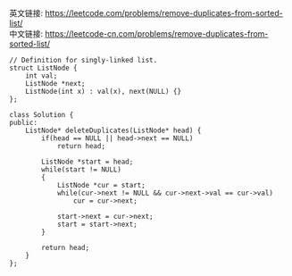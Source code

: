 
英文链接: https://leetcode.com/problems/remove-duplicates-from-sorted-list/  
中文链接: https://leetcode-cn.com/problems/remove-duplicates-from-sorted-list/

```
// Definition for singly-linked list.
struct ListNode {
    int val;
    ListNode *next;
    ListNode(int x) : val(x), next(NULL) {}
};
```

```
class Solution {
public:
    ListNode* deleteDuplicates(ListNode* head) {
        if(head == NULL || head->next == NULL)
        	return head;

        ListNode *start = head;
        while(start != NULL)
        {
        	ListNode *cur = start;
        	while(cur->next != NULL && cur->next->val == cur->val)
        		cur = cur->next;

        	start->next = cur->next;
        	start = start->next;
        }

        return head;
    }
};
```
